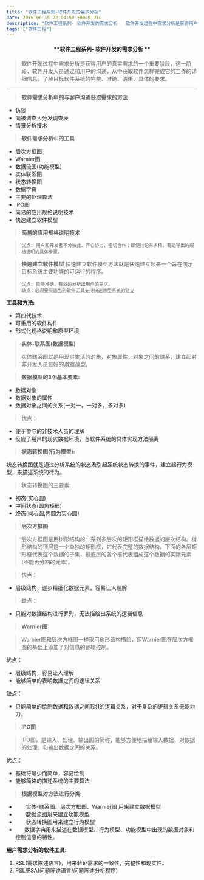 ```yaml
---
title: "软件工程系列-软件开发的需求分析"
date: 2016-06-15 22:04:50 +0000 UTC
description: "软件工程系列- 软件开发的需求分析   软件开发过程中需求分析是获得用户的真实需求的一个重要阶段，这一阶段，软件开发人员通过和用户的沟通，从中获取软件怎样完成它的工作的详细信息，了解目标软件系统的完整、准确、清晰、具体的要求。  软件需求分析中的与客户沟通获取需求的方法访谈向被调查人分发调查表情景分析技术  软件需求分析中的工具层次方框图Warnier图数据流图(功能模型)实体联系图状"
tags: ["软件工程"]
---
```

#### <center>**软件工程系列- 软件开发的需求分析 **</center>

> 软件开发过程中需求分析是获得用户的真实需求的一个重要阶段，这一阶段，软件开发人员通过和用户的沟通，从中获取软件怎样完成它的工作的详细信息，了解目标软件系统的完整、准确、清晰、具体的要求。

---

> **软件需求分析中的与客户沟通获取需求的方法**

  + 访谈
  + 向被调查人分发调查表
  + 情景分析技术


> **软件需求分析中的工具**

  + 层次方框图
  + Warnier图
  + 数据流图(功能模型)
  + 实体联系图
  + 状态转换图
  + 数据字典
  + 主要的处理算法
  + IPO图
  + 简易的应用规格说明技术
  + 快速建立软件模型


> **简易的应用规格说明技术**

  >     优点: 用户和开发者不分彼此，齐心协力，密切合作；即使讨论并求精，有能导出的规格说明的具体步骤。
  
> **快速建立软件模型**
  >     快速建立软件模型方法就是快速建立起来一个旨在演示目标系统主要功能的可运行的程序。
  >     
  >     优点: 能够准确，有效的分析出用户的需求。
  >     缺点：必须要有适当的软件工具支持快速原型系统的建立
  

  **工具和方法:**

+ 第四代技术
+ 可重用的软件构件
+ 形式化规格说明和原型环境
  
> **实体-联系图(数据模型)**
> 
>    实体联系图就是用现实生活的对象，对象属性，对象之间的联系，建立起对非开发人员友好的*数据模型*。
   
>   **数据模型的3个基本要素:**
 
  + 数据对象
  + 数据对象的属性
  + 数据对象之间的关系(一对一，一对多，多对多)
       
>   优点；

   + 便于参与的非技术人员的理解
   + 反应了用户的现实数据环境，与软件系统的具体实现方法隔离
  

> **状态转换图(行为模型):**

   状态转换图就是通过分析系统的状态及引起系统状态转换的事件，建立起行为模型，来描述系统的行为。
    
>   状态转换图的三要素: 

  + 初态(实心圆)
  + 中间状态(圆角矩形)
  + 终态(同心圆,内圆为实心圆)


> **层次方框图**

>    层次方框图是用树形结构的一系列多层次的矩形框描绘数据的层次结构。树形结构的顶层是一个单独的矩形框，它代表完整的数据结构，下面的各层矩形框代表这个数据的子集，最底层的各个框代表组成这个数据的实际元素(不能再分割的元素)。

>    优点：

   + 层级结构，逐步精细化数据元素，容易让人理解

>    缺点：

   + 只能对数据结构进行罗列，无法描绘出系统的逻辑信息
       
  
> **Warnier图**

>    Warnier图和层次方框图一样采用树形结构描绘，但Warnier图在层次方框图的基础上添加了对信息的逻辑控制。

  优点：

   + 层级结构，容易让人理解
   + 能够简单的表明数据之间的逻辑关系


   缺点：

   + 只能简单的绘制数据和数据之间1对1的逻辑关系，对于复杂的逻辑关系无能为力。
  
> **IPO图**

>    IPO图，是输入、处理、输出图的简称，能够方便地描绘输入数据、对数据的处理、和输出数据之间的关系。

   优点：

   + 基础符号少而简单，容易绘制
   + 能够简略的描述系统的主要算法
  
>**根据模型对方法进行分类:**
 <ul>
   <li>
 &nbsp;&nbsp;&nbsp;&nbsp;&nbsp;&nbsp;
   实体-联系图、层次方框图、Warnier图 用来建立数据模型</br>
   </li>
   <li>
 &nbsp;&nbsp;&nbsp;&nbsp;&nbsp;&nbsp;
   数据流图用来建立功能模型</br>
   </li>
   <li>
  &nbsp;&nbsp;&nbsp;&nbsp;&nbsp;&nbsp;
   状态转换图用来建立行为模型</br>
   </li>
   <li>
  &nbsp;&nbsp;&nbsp;&nbsp;&nbsp;&nbsp;数据字典用来描述在数据模型、行为模型、功能模型中出现的数据对象和控制信息的特性。</br>
   </li>
  </ul>

**用户需求分析的软件工具:**

   1.   RSL(需求陈述语言)，用来验证需求的一致性，完整性和现实性。
   2.   PSL/PSA(问题陈述语言/问题陈述分析程序)
 
